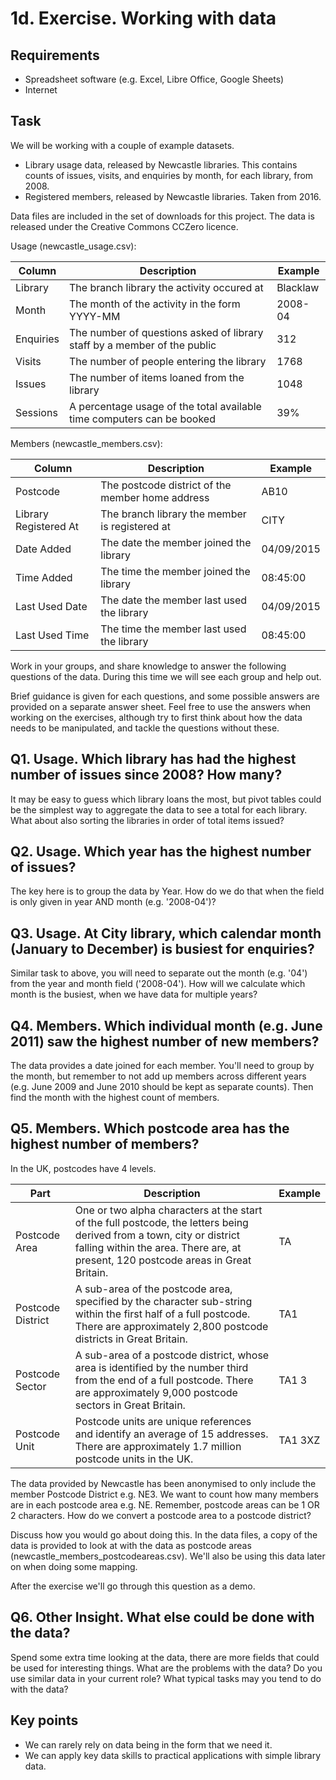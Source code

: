 1d. Exercise. Working with data
===============================

Requirements
------------

- Spreadsheet software (e.g. Excel, Libre Office, Google Sheets)
- Internet

Task
----

We will be working with a couple of example datasets.

- Library usage data, released by Newcastle libraries.  This contains counts of issues, visits, and enquiries by month, for each library, from 2008.
- Registered members, released by Newcastle libraries.  Taken from 2016.

Data files are included in the set of downloads for this project.  The data is released under the Creative Commons CCZero licence.

Usage (newcastle_usage.csv):

| Column | Description | Example |
| ------ | ----------- | ------- |
| Library | The branch library the activity occured at | Blacklaw |
| Month | The month of the activity in the form YYYY-MM | 2008-04 |
| Enquiries | The number of questions asked of library staff by a member of the public | 312 |
| Visits | The number of people entering the library  | 1768 |
| Issues |The number of items loaned from the library | 1048 |
| Sessions | A percentage usage of the total available time computers can be booked | 39% |

Members (newcastle_members.csv):

| Column | Description | Example |
| ------ | ----------- | ------- |
| Postcode | The postcode district of the member home address | AB10 |
| Library Registered At | The branch library the member is registered at | CITY |
| Date Added | The date the member joined the library | 04/09/2015 |
| Time Added | The time the member joined the library | 08:45:00 |
| Last Used Date | The date the member last used the library | 04/09/2015 |
| Last Used Time | The time the member last used the library | 08:45:00 |

Work in your groups, and share knowledge to answer the following questions of the data.  During this time we will see each group and help out.

Brief guidance is given for each questions, and some possible answers are provided on a separate answer sheet.  Feel free to use the answers when working on the exercises, although try to first think about how the data needs to be manipulated, and tackle the questions without these.

Q1. Usage. Which library has had the highest number of issues since 2008?  How many?
------------------------------------------------------------------------------------

It may be easy to guess which library loans the most, but pivot tables could be the simplest way to aggregate the data to see a total for each library.  What about also sorting the libraries in order of total items issued?

Q2. Usage. Which year has the highest number of issues?
-------------------------------------------------------

The key here is to group the data by Year.  How do we do that when the field is only given in year AND month (e.g. '2008-04')?

Q3. Usage. At City library, which calendar month (January to December) is busiest for enquiries?
------------------------------------------------------------------------------------------------

Similar task to above, you will need to separate out the month (e.g. '04') from the year and month field ('2008-04').  How will we calculate which month is the busiest, when we have data for multiple years?

Q4. Members. Which individual month (e.g. June 2011) saw the highest number of new members?
----------------------------------------------------------------------------------------------

The data provides a date joined for each member.  You'll need to group by the month, but remember to not add up members across different years (e.g. June 2009 and June 2010 should be kept as separate counts).  Then find the month with the highest count of members.

Q5. Members.  Which postcode area has the highest number of members?
--------------------------------------------------------------------

In the UK, postcodes have 4 levels.

| Part | Description | Example |
| ---- | ----------- | ------- |
| Postcode Area | One or two alpha characters at the start of the full postcode, the letters being derived from a town, city or district falling within the area. There are, at present, 120 postcode areas in Great Britain. | TA |
| Postcode District | A sub-area of the postcode area, specified by the character sub-string within the first half of a full postcode. There are approximately 2,800 postcode districts in Great Britain. | TA1 |
| Postcode Sector | A sub-area of a postcode district, whose area is identified by the number third from the end of a full postcode. There are approximately 9,000 postcode sectors in Great Britain. | TA1 3 |
| Postcode Unit | Postcode units are unique references and identify an average of 15 addresses. There are approximately 1.7 million postcode units in the UK. | TA1 3XZ |

The data provided by Newcastle has been anonymised to only include the member Postcode District e.g. NE3.  We want to count how many members are in each postcode area e.g. NE.  Remember, postcode areas can be 1 OR 2 characters.  How do we convert a postcode area to a postcode district?

Discuss how you would go about doing this.  In the data files, a copy of the data is provided to look at with the data as postcode areas (newcastle_members_postcodeareas.csv).  We'll also be using this data later on when doing some mapping.

After the exercise we'll go through this question as a demo.

Q6.  Other Insight.  What else could be done with the data?
-----------------------------------------------------------

Spend some extra time looking at the data, there are more fields that could be used for interesting things.  What are the problems with the data?  Do you use similar data in your current role?  What typical tasks may you tend to do with the data?

Key points
----------

- We can rarely rely on data being in the form that we need it.
- We can apply key data skills to practical applications with simple library data.